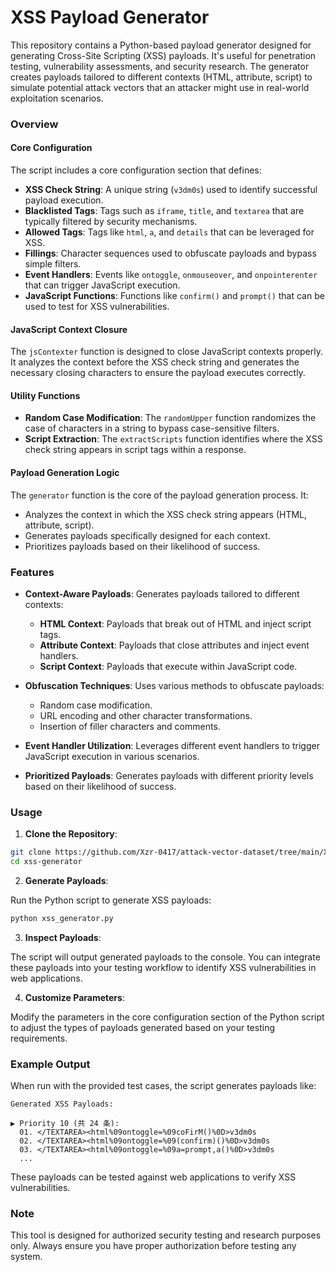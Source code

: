 # XSS Payload Generator

This repository contains a Python-based payload generator designed for generating Cross-Site Scripting (XSS) payloads. It's useful for penetration testing, vulnerability assessments, and security research. The generator creates payloads tailored to different contexts (HTML, attribute, script) to simulate potential attack vectors that an attacker might use in real-world exploitation scenarios.

### Overview

#### Core Configuration
The script includes a core configuration section that defines:
- **XSS Check String**: A unique string (`v3dm0s`) used to identify successful payload execution.
- **Blacklisted Tags**: Tags such as `iframe`, `title`, and `textarea` that are typically filtered by security mechanisms.
- **Allowed Tags**: Tags like `html`, `a`, and `details` that can be leveraged for XSS.
- **Fillings**: Character sequences used to obfuscate payloads and bypass simple filters.
- **Event Handlers**: Events like `ontoggle`, `onmouseover`, and `onpointerenter` that can trigger JavaScript execution.
- **JavaScript Functions**: Functions like `confirm()` and `prompt()` that can be used to test for XSS vulnerabilities.

#### JavaScript Context Closure
The `jsContexter` function is designed to close JavaScript contexts properly. It analyzes the context before the XSS check string and generates the necessary closing characters to ensure the payload executes correctly.

#### Utility Functions
- **Random Case Modification**: The `randomUpper` function randomizes the case of characters in a string to bypass case-sensitive filters.
- **Script Extraction**: The `extractScripts` function identifies where the XSS check string appears in script tags within a response.

#### Payload Generation Logic
The `generator` function is the core of the payload generation process. It:
- Analyzes the context in which the XSS check string appears (HTML, attribute, script).
- Generates payloads specifically designed for each context.
- Prioritizes payloads based on their likelihood of success.

### Features

- **Context-Aware Payloads**: Generates payloads tailored to different contexts:
  - **HTML Context**: Payloads that break out of HTML and inject script tags.
  - **Attribute Context**: Payloads that close attributes and inject event handlers.
  - **Script Context**: Payloads that execute within JavaScript code.

- **Obfuscation Techniques**: Uses various methods to obfuscate payloads:
  - Random case modification.
  - URL encoding and other character transformations.
  - Insertion of filler characters and comments.

- **Event Handler Utilization**: Leverages different event handlers to trigger JavaScript execution in various scenarios.

- **Prioritized Payloads**: Generates payloads with different priority levels based on their likelihood of success.

### Usage

1. **Clone the Repository**:

```bash
git clone https://github.com/Xzr-0417/attack-vector-dataset/tree/main/XSS/generator/XSStrike
cd xss-generator
```

2. **Generate Payloads**:

Run the Python script to generate XSS payloads:

```bash
python xss_generator.py
```

3. **Inspect Payloads**:

The script will output generated payloads to the console. You can integrate these payloads into your testing workflow to identify XSS vulnerabilities in web applications.

4. **Customize Parameters**:

Modify the parameters in the core configuration section of the Python script to adjust the types of payloads generated based on your testing requirements.

### Example Output

When run with the provided test cases, the script generates payloads like:

```
Generated XSS Payloads:

▶ Priority 10 (共 24 条):
  01. </TEXTAREA><html%09ontoggle=%09coFirM()%0D>v3dm0s
  02. </TEXTAREA><html%09ontoggle=%09(confirm)()%0D>v3dm0s
  03. </TEXTAREA><html%09ontoggle=%09a=prompt,a()%0D>v3dm0s
  ...
```

These payloads can be tested against web applications to verify XSS vulnerabilities.

### Note

This tool is designed for authorized security testing and research purposes only. Always ensure you have proper authorization before testing any system.
